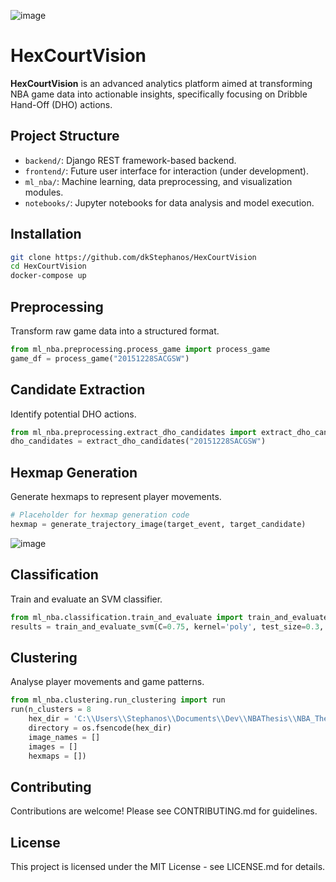 ![image](https://github.com/dkStephanos/HexCourtVision/backend/static/app/content/readme.webp)

# HexCourtVision

**HexCourtVision** is an advanced analytics platform aimed at transforming NBA game data into actionable insights, specifically focusing on Dribble Hand-Off (DHO) actions.

## Project Structure
- `backend/`: Django REST framework-based backend.
- `frontend/`: Future user interface for interaction (under development).
- `ml_nba/`: Machine learning, data preprocessing, and visualization modules.
- `notebooks/`: Jupyter notebooks for data analysis and model execution.

## Installation

```bash
git clone https://github.com/dkStephanos/HexCourtVision
cd HexCourtVision
docker-compose up
```

## Preprocessing
Transform raw game data into a structured format.

```python
from ml_nba.preprocessing.process_game import process_game
game_df = process_game("20151228SACGSW")
```

## Candidate Extraction
Identify potential DHO actions.

```python
from ml_nba.preprocessing.extract_dho_candidates import extract_dho_candidates
dho_candidates = extract_dho_candidates("20151228SACGSW")
```

## Hexmap Generation
Generate hexmaps to represent player movements.

```python
# Placeholder for hexmap generation code
hexmap = generate_trajectory_image(target_event, target_candidate)
```

![image](https://github.com/dkStephanos/HexCourtVision/backend/static/app/content/hexmap.png)

## Classification
Train and evaluate an SVM classifier.

```python
from ml_nba.classification.train_and_evaluate import train_and_evaluate_svm
results = train_and_evaluate_svm(C=0.75, kernel='poly', test_size=0.3, shuffle=True, n_iterations=None)
```

## Clustering
Analyse player movements and game patterns.

```python
from ml_nba.clustering.run_clustering import run
run(n_clusters = 8
    hex_dir = 'C:\\Users\\Stephanos\\Documents\\Dev\\NBAThesis\\NBA_Thesis\\static\\backend\\hexmaps'
    directory = os.fsencode(hex_dir)
    image_names = []
    images = []
    hexmaps = [])
```

## Contributing
Contributions are welcome! Please see CONTRIBUTING.md for guidelines.

## License
This project is licensed under the MIT License - see LICENSE.md for details.
